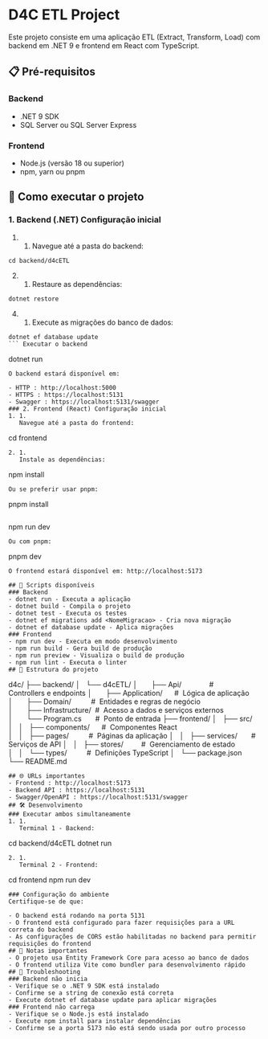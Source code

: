 # D4C ETL Project

Este projeto consiste em uma aplicação ETL (Extract, Transform, Load) com backend em .NET 9 e frontend em React com TypeScript.

## 📋 Pré-requisitos

### Backend

- .NET 9 SDK
- SQL Server ou SQL Server Express

### Frontend

- Node.js (versão 18 ou superior)
- npm, yarn ou pnpm

## 🚀 Como executar o projeto

### 1. Backend (.NET) Configuração inicial

1. 1. Navegue até a pasta do backend:

```
cd backend/d4cETL
```

2. 1. Restaure as dependências:

```
dotnet restore
```

4. 1. Execute as migrações do banco de dados:

````
dotnet ef database update
``` Executar o backend
````

dotnet run

```
O backend estará disponível em:

- HTTP : http://localhost:5000
- HTTPS : https://localhost:5131
- Swagger : https://localhost:5131/swagger
### 2. Frontend (React) Configuração inicial
1. 1.
   Navegue até a pasta do frontend:
```

cd frontend

```
2. 1.
   Instale as dependências:
```

npm install

```
Ou se preferir usar pnpm:

```

pnpm install

```Executar o frontend

```

npm run dev

```
Ou com pnpm:

```

pnpm dev

```
O frontend estará disponível em: http://localhost:5173

## 🔧 Scripts disponíveis
### Backend
- dotnet run - Executa a aplicação
- dotnet build - Compila o projeto
- dotnet test - Executa os testes
- dotnet ef migrations add <NomeMigracao> - Cria nova migração
- dotnet ef database update - Aplica migrações
### Frontend
- npm run dev - Executa em modo desenvolvimento
- npm run build - Gera build de produção
- npm run preview - Visualiza o build de produção
- npm run lint - Executa o linter
## 📁 Estrutura do projeto
```

d4c/
├── backend/
│   └── d4cETL/
│       ├── Api/              # 
Controllers e endpoints
│       ├── Application/      # 
Lógica de aplicação
│       ├── Domain/          # 
Entidades e regras de negócio
│       ├── Infrastructure/  # 
Acesso a dados e serviços externos
│       └── Program.cs       # 
Ponto de entrada
├── frontend/
│   ├── src/
│   │   ├── components/      # 
Componentes React
│   │   ├── pages/          # 
Páginas da aplicação
│   │   ├── services/       # 
Serviços de API
│   │   ├── stores/         # 
Gerenciamento de estado
│   │   └── types/          # 
Definições TypeScript
│   └── package.json
└── README.md

```
## 🌐 URLs importantes
- Frontend : http://localhost:5173
- Backend API : https://localhost:5131
- Swagger/OpenAPI : https://localhost:5131/swagger
## 🛠️ Desenvolvimento
### Executar ambos simultaneamente
1. 1.
   Terminal 1 - Backend:
```

cd backend/d4cETL
dotnet run

```
2. 1.
   Terminal 2 - Frontend:
```

cd frontend
npm run dev

```
### Configuração do ambiente
Certifique-se de que:

- O backend está rodando na porta 5131
- O frontend está configurado para fazer requisições para a URL correta do backend
- As configurações de CORS estão habilitadas no backend para permitir requisições do frontend
## 📝 Notas importantes
- O projeto usa Entity Framework Core para acesso ao banco de dados
- O frontend utiliza Vite como bundler para desenvolvimento rápido
## 🐛 Troubleshooting
### Backend não inicia
- Verifique se o .NET 9 SDK está instalado
- Confirme se a string de conexão está correta
- Execute dotnet ef database update para aplicar migrações
### Frontend não carrega
- Verifique se o Node.js está instalado
- Execute npm install para instalar dependências
- Confirme se a porta 5173 não está sendo usada por outro processo
```
